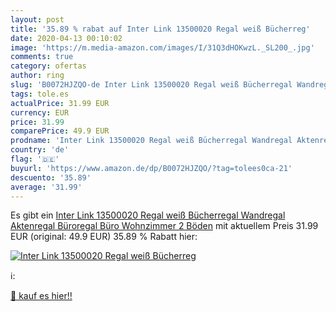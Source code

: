 ```yaml
---
layout: post
title: '35.89 % rabat auf Inter Link 13500020 Regal weiß Bücherreg'
date: 2020-04-13 00:10:02
image: 'https://m.media-amazon.com/images/I/31Q3dHOKwzL._SL200_.jpg'
comments: true
category: ofertas
author: ring
slug: 'B0072HJZQO-de Inter Link 13500020 Regal weiß Bücherregal Wandregal...'
tags: tole.es
actualPrice: 31.99 EUR
currency: EUR
price: 31.99
comparePrice: 49.9 EUR
prodname: 'Inter Link 13500020 Regal weiß Bücherregal Wandregal Aktenregal Büroregal Büro Wohnzimmer 2 Böden'
country: 'de'
flag: '🇩🇪'
buyurl: 'https://www.amazon.de/dp/B0072HJZQO/?tag=tolees0ca-21'
descuento: '35.89'
average: '31.99'
---
```


Es gibt ein [Inter Link 13500020 Regal weiß Bücherregal Wandregal Aktenregal Büroregal Büro Wohnzimmer 2 Böden](https://www.amazon.de/dp/B0072HJZQO/?tag=tolees0ca-21) mit aktuellem Preis 31.99 EUR (original: 49.9 EUR) 35.89 % Rabatt hier:

[![Inter Link 13500020 Regal weiß Bücherreg](https://m.media-amazon.com/images/I/31Q3dHOKwzL._SL200_.jpg)](https://www.amazon.de/dp/B0072HJZQO/?tag=tolees0ca-21)

ℹ️:


[🛒 kauf es hier!!](https://www.amazon.de/dp/B0072HJZQO/?tag=tolees0ca-21)
